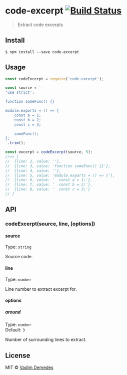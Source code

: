 # code-excerpt [![Build Status](https://travis-ci.org/vdemedes/code-excerpt.svg?branch=master)](https://travis-ci.org/vdemedes/code-excerpt)

> Extract code excerpts


## Install

```
$ npm install --save code-excerpt
```


## Usage

```js
const codeExcerpt = require('code-excerpt');

const source = `
'use strict';

function someFunc() {}

module.exports = () => {
	const a = 1;
	const b = 2;
	const c = 3;

	someFunc();
};
`.trim();

const excerpt = codeExcerpt(source, 5);
//=> [
//	{line: 2, value: ''},
//	{line: 3, value: 'function someFunc() {}'},
//	{line: 4, value: ''},
//	{line: 5, value: 'module.exports = () => {'},
//	{line: 6, value: '  const a = 1;'},
//	{line: 7, value: '  const b = 2;'},
//	{line: 8, value: '  const c = 3;'}
// ]
```


## API

### codeExcerpt(source, line, [options])

#### source

Type: `string`

Source code.

#### line

Type: `number`

Line number to extract excerpt for.

#### options

##### around

Type: `number`<br>
Default: `3`

Number of surrounding lines to extract.


## License

MIT © [Vadim Demedes](https://github.com/vadimdemedes)
